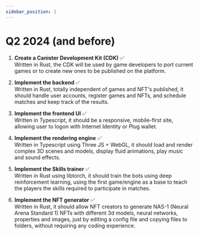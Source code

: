 ```yaml
---
sidebar_position: 1
---
```


# Q2 2024 (and before)
1. **Create a Canister Development Kit (CDK)** ✅  
Written in Rust, the CDK will be used by game developers to port current games or to create new ones to be published on the platform.

2. **Implement the backend** ✅  
Written in Rust, totally independent of games and NFT's published, it should handle user accounts, register games and NFTs, and schedule matches and keep track of the results.

3. **Implement the frontend UI** ✅  
Written in Typescript, it should be a responsive, mobile-first site, allowing user to logon with Internet Identity or Plug wallet.

4. **Implement the rendering engine** ✅  
Written in Typescript using Three JS + WebGL, it should load and render complex 3D scenes and models, display fluid animations, play music and sound effects.

5. **Implement the Skills trainer** ✅  
Written in Rust using libtorch, it should train the bots using deep reinforcement learning, using the first game/engine as a base to teach the players the skills required to participate in matches.

6. **Implement the NFT generator** ✅  
Written in Rust, it should allow NFT creators to generate NAS-1 (Neural Arena Standard 1) NFTs with different 3d models, neural networks, properties and images, just by editing a config file and copying files to folders, without requiring any coding experience.

